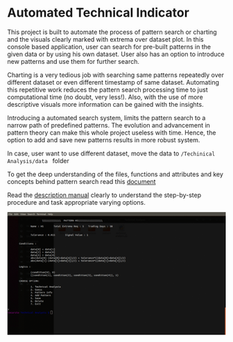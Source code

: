 # Automated Technical Indicator

This project is built to automate the process of pattern search or charting and the visuals clearly marked with extrema over dataset plot. In this console based application, user can search for pre-built patterns in the given data or by using his own dataset. User also has an option to introduce new patterns and use them for further search.

Charting is a very tedious job with searching same patterns repeatedly over different dataset or even different timestamp of same dataset. Automating this repetitive work reduces the pattern search processing time to just computational time (no doubt, very less!). Also, with the use of more descriptive visuals more information can be gained with the insights. 

Introducing a automated search system, limits the pattern search to a narrow path of predefined patterns. The evolution and advancement in pattern theory can make this whole project useless with time. Hence, the option to add and save new patterns results in more robust system.

In case, user want to use different dataset, move the data to ``/Techinical Analysis/data `` folder

To get the deep understanding of the files, functions and attributes and key concepts behind pattern search read this [document](https://github.com/rajatgarg149/Technical-Analysis/blob/master/Technical%20Indicator%5BBlog%5D.pdf)

Read the [description manual](https://github.com/rajatgarg149/Technical-Analysis/blob/master/Description%20Manual.pdf) clearly to understand the step-by-step procedure and task appropriate varying options.

![](time_lapse.gif)

